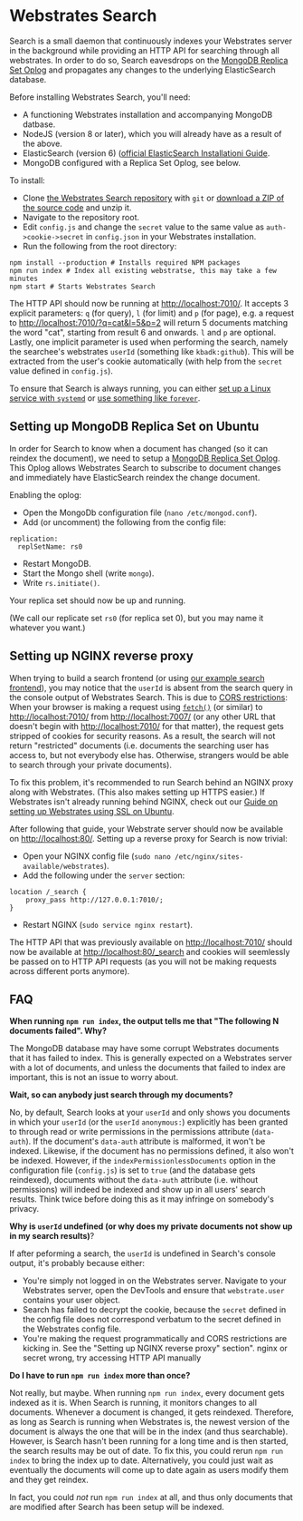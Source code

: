 # Webstrates Search

Search is a small daemon that continuously indexes your Webstrates server in the background while providing an HTTP API for searching through all webstrates. In order to do so, Search eavesdrops on the [MongoDB Replica Set Oplog](https://docs.mongodb.com/manual/core/replica-set-oplog/) and propagates any changes to the underlying ElasticSearch database.

Before installing Webstrates Search, you'll need:

- A functioning Webstrates installation and accompanying MongoDB datbase.
- NodeJS (version 8 or later), which you will already have as a result of the above.
- ElasticSearch (version 6) ([official ElasticSearch Installationi Guide](https://www.elastic.co/guide/en/elasticsearch/reference/current/deb.html).
- MongoDB configured with a Replica Set Oplog, see below.

To install:

- Clone [the Webstrates Search repository](https://github.com/Webstrates/Webstrates-search) with `git` or [download a ZIP of the source code](https://github.com/Webstrates/Webstrates-search/archive/master.zip) and unzip it.
- Navigate to the repository root.
- Edit `config.js` and change the `secret` value to the same value as `auth->cookie->secret` in `config.json` in your Webstrates installation.
- Run the following from the root directory:
```
npm install --production # Installs required NPM packages
npm run index # Index all existing webstratse, this may take a few minutes
npm start # Starts Webstrates Search
```

The HTTP API should now be running at [http://localhost:7010/](http://localhost:7010/). It accepts 3 explicit parameters: `q` (for query), `l` (for limit) and `p` (for page), e.g. a request to [http://localhost:7010/?q=cat&l=5&p=2](http://localhost:7010/?q=cat&l=5&p=2) will return 5 documents matching the word "cat", starting from result 6 and onwards. `l` and `p` are optional. Lastly, one implicit parameter is used when performing the search, namely the searchee's webstrates `userId` (something like `kbadk:github`). This will be extracted from the user's cookie automatically (with help from the `secret` value defined in `config.js`).

To ensure that Search is always running, you can either [set up a Linux service with `systemd`](https://medium.com/@benmorel/creating-a-linux-service-with-systemd-611b5c8b91d6) or [use something like `forever`](https://www.npmjs.com/package/forever).

## Setting up MongoDB Replica Set on Ubuntu

In order for Search to know when a document has changed (so it can reindex the document), we need to setup a [MongoDB Replica Set Oplog](https://docs.mongodb.com/manual/core/replica-set-oplog/). This Oplog allows Webstrates Search to subscribe to document changes and immediately have ElasticSearch reindex the change document.

Enabling the oplog:

- Open the MongoDb configuration file (`nano /etc/mongod.conf`).
- Add (or uncomment) the following from the config file:
```
replication:
  replSetName: rs0
```
- Restart MongoDB.
- Start the Mongo shell (write `mongo`).
- Write `rs.initiate()`.

Your replica set should now be up and running.

(We call our replicate set `rs0` (for replica set 0), but you may name it whatever you want.)

## Setting up NGINX reverse proxy

When trying to build a search frontend (or using [our example search frontend](https://github.com/Webstrates/Webstrates-search-frontend)), you may notice that the `userId` is absent from the search query in the console output of Webstrates Search. This is due to [CORS restrictions](https://developer.mozilla.org/en-US/docs/Web/HTTP/CORS): When your browser is making a request using [`fetch()`](https://developer.mozilla.org/en-US/docs/Web/API/Fetch_API) (or similar) to [http://localhost:7010/]([http://localhost:7010/) from [http://localhost:7007/]([http://localhost:7010/) (or any other URL that doesn't begin with [http://localhost:7010/]([http://localhost:7010/) for that matter), the request gets stripped of cookies for security reasons. As a result, the search will not return "restricted" documents (i.e. documents the searching user has access to, but not everybody else has. Otherwise, strangers would be able to search through your private documents).

To fix this problem, it's recommended to run Search behind an NGINX proxy along with Webstrates. (This also makes setting up HTTPS easier.)
If Webstrates isn't already running behind NGINX, check out our [Guide on setting up Webstrates using SSL on Ubuntu](https://github.com/Webstrates/Webstrates/wiki/Setup-Webstrates-using-SSL-on-a-Ubuntu-16.04-(Xenial-Xerus)).

After following that guide, your Webstrate server should now be available on [http://localhost:80/]([http://localhost:80/). Setting up a reverse proxy for Search is now trivial:

- Open your NGINX config file (`sudo nano /etc/nginx/sites-available/webstrates`).
- Add the following under the `server` section:
```
location /_search {
    proxy_pass http://127.0.0.1:7010/;
}
```
- Restart NGINX (`sudo service nginx restart`).

The HTTP API that was previously available on [http://localhost:7010/]([http://localhost:7010/) should now be available at [http://localhost:80/_search]([http://localhost:80/_search) and cookies will seemlessly be passed on to HTTP API requests (as you will not be making requests across different ports anymore).

## FAQ

**When running `npm run index`, the output tells me that "The following N documents failed". Why?**

The MongoDB database may have some corrupt Webstrates documents that it has failed to index. This is generally expected on a Webstrates server with a lot of documents, and unless the documents that failed to index are important, this is not an issue to worry about.

**Wait, so can anybody just search through my documents?**

No, by default, Search looks at your `userId` and only shows you documents in which your `userId` (or the `userId` `anonymous:`) explicitly has been granted to through read or write permissions in the permissions attribute (`data-auth`). If the document's `data-auth` attribute is malformed, it won't be indexed. Likewise, if the document has no permissions defined, it also won't be indexed. However, if the `indexPermissionlessDocuments` option in the configuration file (`config.js`) is set to `true` (and the database gets reindexed), documents without the `data-auth` attribute (i.e. without permissions) will indeed be indexed and show up in all users' search results. Think twice before doing this as it may infringe on somebody's privacy.

**Why is `userId` undefined (or why does my private documents not show up in my search results)**?

If after peforming a search, the `userId` is undefined in Search's console output, it's probably because either:

- You're simply not logged in on the Webstrates server. Navigate to your Webstrates server, open the DevTools and ensure that `webstrate.user` contains your user object.
- Search has failed to decrypt the cookie, because the `secret` defined in the config file does not correspond verbatum to the secret defined in the Webstrates config file.
- You're making the request programmatically and CORS restrictions are kicking in. See the "Setting up NGINX reverse proxy" section".
nginx or secret wrong, try accessing HTTP API manually

**Do I have to run `npm run index` more than once?**

Not really, but maybe. When running `npm run index`, every document gets indexed as it is. When Search is running, it monitors changes to all documents. Whenever a document is changed, it gets reindexed. Therefore, as long as Search is running when Webstrates is, the newest version of the document is always the one that will be in the index (and thus searchable). However, is Search hasn't been running for a long time and is then started, the search results may be out of date. To fix this, you could rerun `npm run index` to bring the index up to date. Alternatively, you could just wait as eventually the documents will come up to date again as users modify them and they get reindex.

In fact, you could _not_ run `npm run index` at all, and thus only documents that are modified after Search has been setup will be indexed.